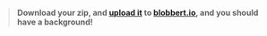 > **Download your zip, and [upload it](/tutorials/uploadtoserver/) to [blobbert.io](https://blobbert.io/), and you should have a background!**
